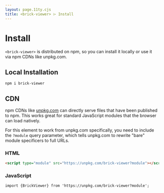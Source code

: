```yaml
---
layout: page.11ty.cjs
title: <brick-viewer> ⌲ Install
---
```


# Install

`<brick-viewer>` is distributed on npm, so you can install it locally or use it via npm CDNs like unpkg.com.

## Local Installation

```bash
npm i brick-viewer
```

## CDN

npm CDNs like [unpkg.com]() can directly serve files that have been published to npm. This works great for standard JavaScript modules that the browser can load natively.

For this element to work from unpkg.com specifically, you need to include the `?module` query parameter, which tells unpkg.com to rewrite "bare" module specificers to full URLs.

### HTML
```html
<script type="module" src="https://unpkg.com/brick-viewer?module"></script>
```

### JavaScript
```html
import {BrickViewer} from 'https://unpkg.com/brick-viewer?module';
```
